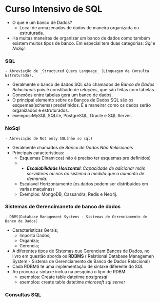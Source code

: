 # Curso Intensivo de SQL

- O que é um banco de Dados?
    - Local de armazenados de dados de maneira organizada ou estruturada.
- Ha muitas maneiras de organizar um banco de dados como também existem muitos tipos de banco. Em especial tem duas categorias: _Sql_ e _NoSql_.
### SQL
    - Abreviação de _Structured Query Language_ (Linguagem de Consulta Estruturada).
- Geralmente o banco de dados SQL são chamados de _Banco de Dados Relacionais_ pois é constituido de _relações_, que são feitas com tabelas.
- Conexões entre tabelas gera um banco de dados.
- O principal elemento sobre os Bancos de Dados SQL são os esquemas(schema) predefinidos. É a maneirar como os dados serão organizados e estruturados.
- exempos:MySQL,SQLite, PostgreSQL, Oracle e SQL Server.

### NoSql
    - Abreviação de Not only SQL(não so sql)

- Geralmente chamados de _Banco de Dados Não Relacionais_
- Principais caracteristicas:
    - Esquemas Dinamicos( não é preciso ter esquemas pre definidos)
    -  - _**Escalabilidade Horizontal**_: _Capacidade de adicionar mais servidores ou nós ao sistema a medida que a aumento de demanda._
    - Escalavel Horizontamente (os dados podem ser distribuidos em varias maquinas)
    - Exemplos: MongoDB, Cassandra, Redis e Neo4j.

### Sistemas de Gerencimaneto de banco de dados
    - DBMS(Database Management Systems - Sistemas de Gerenciamento de Banco de Dados)
- Caracteristicas Gerais;
    - Importa Dados;
    - Organiza;
    - Gerencia;
- A diferentes tipos de Sistemas que Gerenciam Bancos de Dados, no livro em questão aborda os **RDBMS** ( Relational Database Managemen System - Sistema de Gerenciamento de Banco de Dados Relacional)
- Cada RDBMS te uma implementação de sintaxe diferente do SQL
- Ao procura a sintaxe inclua na pesquina o tipo de RDBM
    - exemplos: Create table datetime _postgresql_
    - exemplos: create table datetime _microsoft sql server_

### Consultas SQL
   


